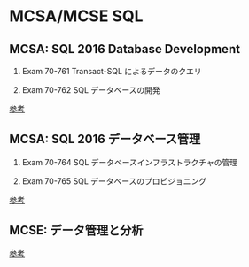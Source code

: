 # MCSA/MCSE SQL #

## MCSA: SQL 2016 Database Development ##

1. Exam 70-761 Transact-SQL によるデータのクエリ

1. Exam 70-762 SQL データベースの開発

[参考](https://www.microsoft.com/ja-jp/learning/mcsa-sql2016-database-development-certification.aspx)

## MCSA: SQL 2016 データベース管理 ##

1. Exam 70-764 SQL データベースインフラストラクチャの管理

1. Exam 70-765 SQL データベースのプロビジョニング

[参考](https://www.microsoft.com/ja-jp/learning/mcsa-sql2016-database-administration-certification.aspx)

## MCSE: データ管理と分析 ##

[参考](https://www.microsoft.com/ja-jp/learning/mcse-data-management-analytics.aspx)
